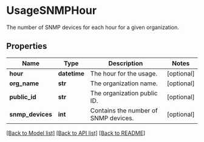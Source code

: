 # UsageSNMPHour

The number of SNMP devices for each hour for a given organization.

## Properties

| Name             | Type         | Description                          | Notes      |
| ---------------- | ------------ | ------------------------------------ | ---------- |
| **hour**         | **datetime** | The hour for the usage.              | [optional] |
| **org_name**     | **str**      | The organization name.               | [optional] |
| **public_id**    | **str**      | The organization public ID.          | [optional] |
| **snmp_devices** | **int**      | Contains the number of SNMP devices. | [optional] |

[[Back to Model list]](README.md#documentation-for-models) [[Back to API list]](README.md#documentation-for-api-endpoints) [[Back to README]](README.md)
